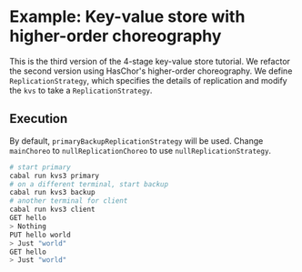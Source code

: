 # Example: Key-value store with higher-order choreography

This is the third version of the 4-stage key-value store tutorial. We refactor the second version using HasChor's higher-order choreography. We define `ReplicationStrategy`, which specifies the details of replication and modify the `kvs` to take a `ReplicationStrategy`.

## Execution

By default, `primaryBackupReplicationStrategy` will be used. Change `mainChoreo` to `nullReplicationChoreo` to use `nullReplicationStrategy`.

```bash
# start primary
cabal run kvs3 primary
# on a different terminal, start backup
cabal run kvs3 backup
# another terminal for client
cabal run kvs3 client
GET hello
> Nothing
PUT hello world
> Just "world"
GET hello
> Just "world"
```
